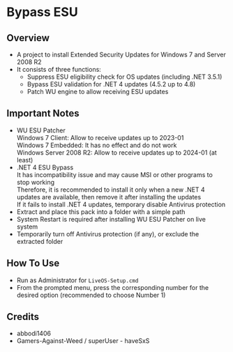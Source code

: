 # Bypass ESU

## Overview
- A project to install Extended Security Updates for Windows 7 and Server 2008 R2
- It consists of three functions:   
  - Suppress ESU eligibility check for OS updates (including .NET 3.5.1)   
  - Bypass ESU validation for .NET 4 updates (4.5.2 up to 4.8)   
  - Patch WU engine to allow receiving ESU updates   

## Important Notes
- WU ESU Patcher   
Windows 7 Client: Allow to receive updates up to 2023-01   
Windows 7 Embedded: It has no effect and do not work   
Windows Server 2008 R2: Allow to receive updates up to 2024-01 (at least)   
- .NET 4 ESU Bypass   
It has incompatibility issue and may cause MSI or other programs to stop working   
Therefore, it is recommended to install it only when a new .NET 4 updates are available, then remove it after installing the updates   
If it fails to install .NET 4 updates, temporary disable Antivirus protection   
- Extract and place this pack into a folder with a simple path
- System Restart is required after installing WU ESU Patcher on live system
- Temporarily turn off Antivirus protection (if any), or exclude the extracted folder

## How To Use
- Run as Administrator for `LiveOS-Setup.cmd`  
- From the prompted menu, press the corresponding number for the desired option (recommended to choose Number 1)

## Credits
- abbodi1406
- Gamers-Against-Weed / superUser - haveSxS
